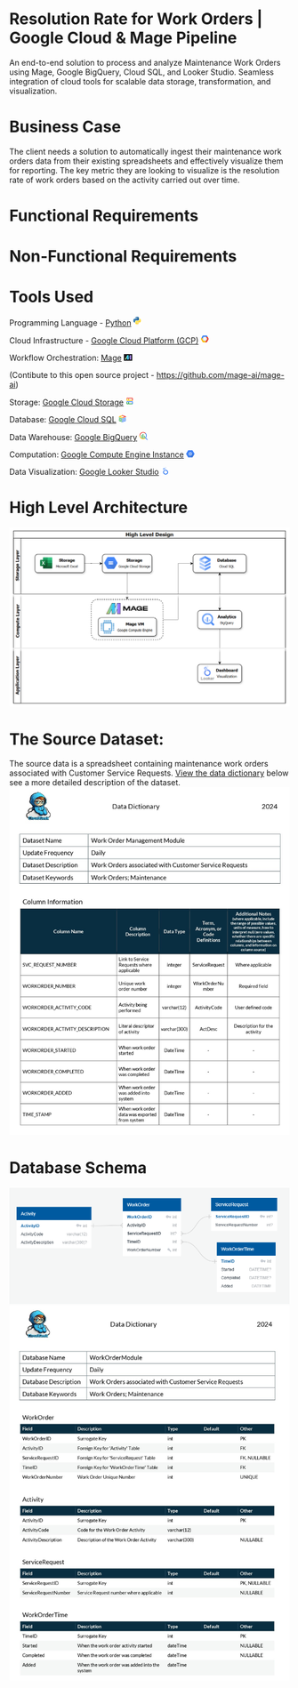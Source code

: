 # Resolution Rate for Work Orders | Google Cloud & Mage Pipeline
An end-to-end solution to process and analyze Maintenance Work Orders using Mage, Google BigQuery, Cloud SQL, and Looker Studio. Seamless integration of cloud tools for scalable data storage, transformation, and visualization.


# Business Case
The client needs a solution to automatically ingest their maintenance work orders data from their existing spreadsheets and effectively visualize them for reporting. The key metric they are looking to visualize is the resolution rate of work orders based on the activity carried out over time.


# Functional Requirements



# Non-Functional Requirements



# Tools Used
Programming Language - [Python](https://www.python.org/) ![Python](https://github.com/OlaOlagunju/GCP_Mage_Data_Pipeline/blob/main/6.%20Icons/Python.png) 

Cloud Infrastructure - [Google Cloud Platform (GCP)](https://cloud.google.com/) ![Google Cloud Platform (GCP)](https://github.com/OlaOlagunju/GCP_Mage_Data_Pipeline/blob/main/6.%20Icons/Google%20Cloud%20Platform.png)   

Workflow Orchestration: [Mage](https://www.mage.ai/) ![Mage](https://github.com/OlaOlagunju/GCP_Mage_Data_Pipeline/blob/main/6.%20Icons/Mage%20ai.png)

(Contibute to this open source project - https://github.com/mage-ai/mage-ai)

Storage: [Google Cloud Storage](https://cloud.google.com/storage) ![Google Cloud Storage](https://github.com/OlaOlagunju/GCP_Mage_Data_Pipeline/blob/main/6.%20Icons/Google%20Cloud%20Storage.png)

Database: [Google Cloud SQL](https://cloud.google.com/sql) ![Google Cloud SQL](https://github.com/OlaOlagunju/GCP_Mage_Data_Pipeline/blob/main/6.%20Icons/Google%20Cloud%20SQL.png) 

Data Warehouse: [Google BigQuery](https://cloud.google.com/bigquery/) ![Google BigQuery](https://github.com/OlaOlagunju/GCP_Mage_Data_Pipeline/blob/main/6.%20Icons/BigQuery.png)

Computation: [Google Compute Engine Instance](https://cloud.google.com/products/compute) ![Google Compute Engine Instance](https://github.com/OlaOlagunju/GCP_Mage_Data_Pipeline/blob/main/6.%20Icons/Google%20Compute%20Engine%20Instance.png) 

Data Visualization: [Google Looker Studio](https://lookerstudio.google.com/) ![Google Looker Studio](https://github.com/OlaOlagunju/GCP_Mage_Data_Pipeline/blob/main/6.%20Icons/Looker%20Studio.png)


# High Level Architecture
![GCP Mage ETL Architecture](https://github.com/OlaOlagunju/GCP_Mage_Data_Pipeline/blob/main/2.%20Solution%20Architecture/GCP%20Mage%20ETL%20Architecture.png)

[//]: # (Explain Architecture Choices for Tools here)



# The Source Dataset:
The source data is a spreadsheet containing maintenance work orders associated with Customer Service Requests. [View the data dictionary](https://github.com/OlaOlagunju/GCP_Mage_Data_Pipeline/blob/main/3.%20Data%20Dictionary/Data%20Dictionary%20-%20Work%20Order%20Management%20Module%20Dataset.pdf) below see a more detailed description of the dataset.
![Data Dictionary - Work Order Management Module Dataset](https://github.com/OlaOlagunju/GCP_Mage_Data_Pipeline/blob/main/3.%20Data%20Dictionary/bin/Data%20Dictionary%20-%20Work%20Order%20Management%20Module%20Dataset.jpg)

[//]: # (Explain Dataset Nuances)



# Database Schema
![Schema - WorkOrderModule DB](https://github.com/OlaOlagunju/GCP_Mage_Data_Pipeline/blob/main/4.%20Database%20Schema/Schema%20-%20WorkOrderModule%20DB.png)
![Data Dictionary - WorkOrderModule DB](https://github.com/OlaOlagunju/GCP_Mage_Data_Pipeline/blob/main/3.%20Data%20Dictionary/bin/Data%20Dictionary%20-%20WorkOrderModule%20DB.jpg)

[//]: # (Explain Database design reasons, schema type, selections and omissions of 'TIME_STAMP' column)

